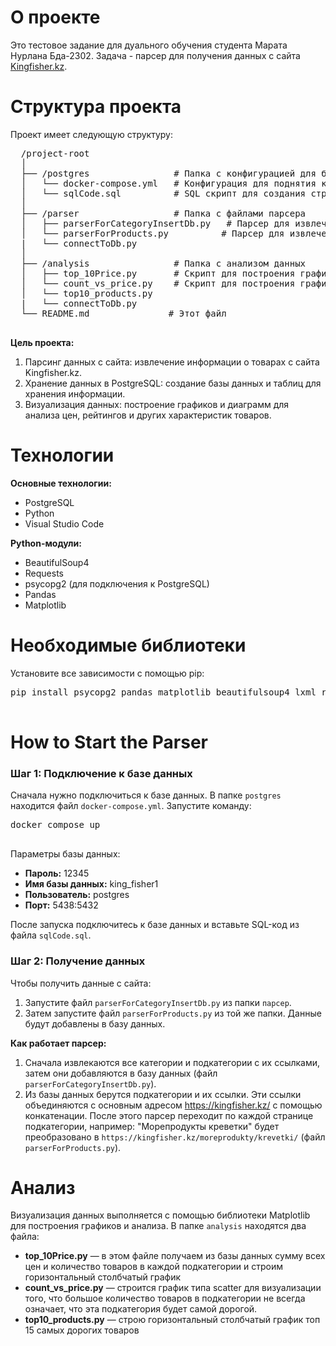 <!DOCTYPE html>
<html lang="ru">
<head>
  <meta charset="UTF-8">
  <meta name="viewport" content="width=device-width, initial-scale=1.0">
</head>
<body>
  <h1>О проекте</h1>
  <p>
    Это тестовое задание для дуального обучения студента Марата Нурлана Бда-2302.
    Задача - парсер для получения данных с сайта <a href="https://kingfisher.kz/" target="_blank">Kingfisher.kz</a>.
  </p>
  <h1>Структура проекта</h1>
  <p>Проект имеет следующую структуру:</p>
  <pre>
  /project-root
  │
  ├── /postgres                # Папка с конфигурацией для базы данных (docker-compose.yml)
  │   └── docker-compose.yml   # Конфигурация для поднятия контейнера PostgreSQL
  │   └── sqlCode.sql          # SQL скрипт для создания структуры базы данных
  │
  ├── /parser                  # Папка с файлами парсера
  │   ├── parserForCategoryInsertDb.py   # Парсер для извлечения категорий и подкатегорий
  │   └── parserForProducts.py          # Парсер для извлечения данных товаров
  |   └── connectToDb.py 
  │
  ├── /analysis                # Папка с анализом данных
  │   ├── top_10Price.py       # Скрипт для построения графика с ценами
  │   └── count_vs_price.py    # Скрипт для построения графика рассеяния
  │   └── top10_products.py
  |   └── connectToDb.py
  └── README.md               # Этот файл
    </pre>
  <p>
    <b>Цель проекта:</b>
    <ol>
      <li>Парсинг данных с сайта: извлечение информации о товарах с сайта Kingfisher.kz.</li>
      <li>Хранение данных в PostgreSQL: создание базы данных и таблиц для хранения информации.</li>
      <li>Визуализация данных: построение графиков и диаграмм для анализа цен, рейтингов и других характеристик товаров.</li>
    </ol>
  </p>

  <h1>Технологии</h1>
  <p>
    <b>Основные технологии:</b>
    <ul>
      <li>PostgreSQL</li>
      <li>Python</li>
      <li>Visual Studio Code</li>
    </ul>
    <b>Python-модули:</b>
    <ul>
      <li>BeautifulSoup4</li>
      <li>Requests</li>
      <li>psycopg2 (для подключения к PostgreSQL)</li>
      <li>Pandas</li>
      <li>Matplotlib</li>
    </ul>
  </p>

  <h1>Необходимые библиотеки</h1>
  <p>
    Установите все зависимости с помощью pip:
  </p>
  <pre>
pip install psycopg2 pandas matplotlib beautifulsoup4 lxml requests
  </pre>

  <h1>How to Start the Parser</h1>
  <h3>Шаг 1: Подключение к базе данных</h3>
  <p>
    Сначала нужно подключиться к базе данных. В папке <code>postgres</code> находится файл <code>docker-compose.yml</code>. 
    Запустите команду:
  </p>
  <pre>
docker compose up
  </pre>
  <p>
    Параметры базы данных:
    <ul>
      <li><b>Пароль:</b> 12345</li>
      <li><b>Имя базы данных:</b> king_fisher1</li>
      <li><b>Пользователь:</b> postgres</li>
      <li><b>Порт:</b> 5438:5432</li>
    </ul>
    После запуска подключитесь к базе данных и вставьте SQL-код из файла <code>sqlCode.sql</code>.
  </p>

  <h3>Шаг 2: Получение данных</h3>
  <p>
    Чтобы получить данные с сайта:
    <ol>
      <li>Запустите файл <code>parserForCategoryInsertDb.py</code> из папки <code>парсер</code>.</li>
      <li>Затем запустите файл <code>parserForProducts.py</code> из той же папки. Данные будут добавлены в базу данных.</li>
    </ol>
    <b>Как работает парсер:</b>
    <ol>
      <li>Сначала извлекаются все категории и подкатегории с их ссылками, затем они добавляются в базу данных (файл <code>parserForCategoryInsertDb.py</code>).</li>
      <li>Из базы данных берутся подкатегории и их ссылки. Эти ссылки объединяются с основным адресом <a href="https://kingfisher.kz/" target="_blank">https://kingfisher.kz/</a> с помощью конкатенации. После этого парсер переходит по каждой странице подкатегории, например: "Морепродукты креветки" будет преобразовано в <code>https://kingfisher.kz/moreprodukty/krevetki/</code> (файл <code>parserForProducts.py</code>).</li>
    </ol>
  </p>

  <h1>Анализ</h1>
  <p>
    Визуализация данных выполняется с помощью библиотеки Matplotlib для построения графиков и анализа. В папке <code>analysis</code> находятся два файла:
    <ul>
      <li><b>top_10Price.py</b> — в этом файле получаем из базы данных сумму всех цен и количество товаров в каждой подкатегории и строим горизонтальный столбчатый график</li>
      <li><b>count_vs_price.py</b> — строится график типа scatter для визуализации того, что большое количество товаров в подкатегории не всегда означает, что эта подкатегория будет самой дорогой.</li>
      <li><b>top10_products.py</b> — строю горизонтальный столбчатый график топ 15 самых дорогих товаров </li>
    </ul>
  </p>
</body>
</html>
